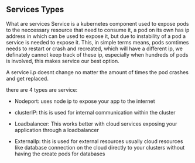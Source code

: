## Services Types
What are services
Service is a kubernetes component used to expose pods to the neccessary 
resource that need to consume it, a pod on its own has ip address in which
can be used to expose it, but due to instability of a pod a service is needed to 
expose it. This, in simple terms means, pods somtimes needs to restart or 
crash and recreated, which will have a different ip, we definately cannot keep track of 
these ip, especially when hundreds of pods is involved, this makes service 
our best option.

A service i.p doesnt change no matter the amount of times the pod crashes and 
get replaced.

there are 4 types are service:

- Nodeport: uses node ip to expose your app to the internet

- clusterIP: this is used for internal communication within the cluster

- Loadbalancer: This works better with cloud services exposing your application 
  through a loadbalancer

- ExternalIp: this is used for external resources usually cloud resources 
  like database connection on the cloud directly to your clusters without
  having the create pods for databases
